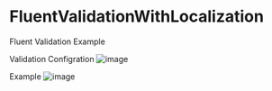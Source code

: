 # FluentValidationWithLocalization
Fluent Validation Example

Validation Configration
![image](https://user-images.githubusercontent.com/75027268/224273612-e9ba1a2a-a253-4698-a13b-f56ad02bbf05.png)

Example
![image](https://user-images.githubusercontent.com/75027268/224273560-8ca009cf-f7ef-4cd1-9540-27a3d4bea356.png)



